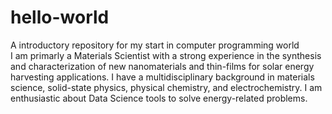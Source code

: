 # hello-world
A introductory repository for my start in computer programming world  
I am primarly a Materials Scientist with a strong experience in the synthesis and characterization of new nanomaterials and thin-films for solar energy harvesting applications. I have a multidisciplinary background in materials science, solid-state physics, physical chemistry, and electrochemistry. I am enthusiastic about Data Science tools to solve energy-related problems.
